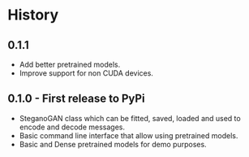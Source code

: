 # History

## 0.1.1

* Add better pretrained models.
* Improve support for non CUDA devices.

## 0.1.0 - First release to PyPi

* SteganoGAN class which can be fitted, saved, loaded and used to encode and decode messages.
* Basic command line interface that allow using pretrained models.
* Basic and Dense pretrained models for demo purposes.
